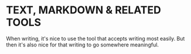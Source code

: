 # TEXT, MARKDOWN & RELATED TOOLS

When writing, it's nice to use the tool that accepts writing most easily. But then it's also nice for that writing to go somewhere meaningful.

